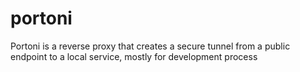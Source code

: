 # portoni
Portoni is a reverse proxy that creates a secure tunnel from a public endpoint to a local service, mostly for development process
